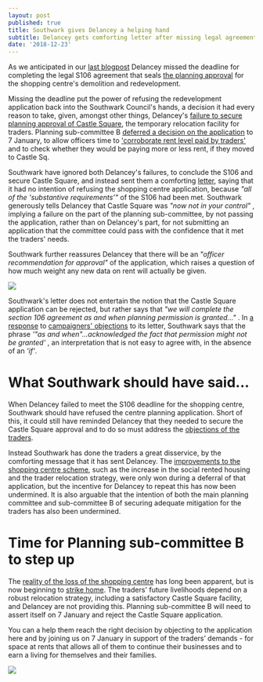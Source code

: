 ```yaml
---
layout: post
published: true
title: Southwark gives Delancey a helping hand
subtitle: Delancey gets comforting letter after missing legal agreement deadline
date: '2018-12-23'
---
```

As we anticipated in our [last blogpost](http://35percent.org/2018-12-16-mayor-approves-shopping-centre/) Delancey missed the deadline for completing the legal S106 agreement that seals [the planning approval](http://35percent.org/2018-07-09-delancey/) for the shopping centre's demolition and redevelopment.

Missing the deadline put the power of refusing the redevelopment application back into the Southwark Council's hands, a decision it had every reason to take, given, amongst other things, Delancey's [failure to secure planning approval of Castle Square](http://35percent.org/2018-12-16-mayor-approves-shopping-centre/), the temporary relocation facility for traders.  Planning sub-committee B [deferred a decision on the  application](http://35percent.org/2018-12-16-mayor-approves-shopping-centre/) to 7 January, to allow officers time to ['corroborate rent level paid by traders'](http://planbuild.southwark.gov.uk/documents/?GetDocument=%7b%7b%7b!12dhIwvd2JFDUQgBXBnMXA%3d%3d!%7d%7d%7d) and to check whether they would be paying more or less rent, if they moved to Castle Sq.

Southwark have ignored both Delancey's failures, to conclude the S106 and secure Castle Square, and instead sent them a comforting [letter](https://twitter.com/se1/status/1074707373644746753), saying that it had no intention of refusing the shopping centre application, because _"all of the 'substantive requirements'"_ of the S106 had been met.  Southwark generously tells Delancey that Castle Square  was _"now not in your control"_ , implying a failure on the part of the planning sub-committee, by not passing the application, rather than on Delancey's part, for not submitting an application that the committee could pass with the confidence that it met the traders' needs.

Southwark further reassures Delancey that there will be an _"officer recommendation for approval"_ of the application, which raises a question of how much weight any new data on rent will actually be given.

![](http://35percent.org/img/sebv.png)

Southwark's letter does not entertain the notion that the Castle Square application can be rejected, but rather says that  _"we will complete the section 106 agreement as and when planning permission is granted..."_  .  In [a response](https://docdro.id/t6AVbTv) to [campaigners' objections](https://docdro.id/OAz3IlX) to its letter,  Southwark says that the phrase _'"as and when"...acknowledged the fact that permission might not be granted'_ , an interpretation that is not easy to agree with, in the absence of an _'if'_.

# What Southwark should have said...

When Delancey failed to meet the S106 deadline for the shopping centre, Southwark should have refused the centre planning application. Short of this, it could still  have reminded Delancey that they needed to secure the Castle Square approval and to do so must address the [objections of the traders](https://www.docdroid.net/cJY7s28/latin-obj.pdf).

Instead Southwark has done the traders a great disservice, by the comforting message that it has sent Delancey. The [improvements to the shopping centre scheme](https://docdro.id/I8Egaq5), such as the increase in the social rented housing and the trader relocation strategy, were only won during a deferral of that application, but the incentive for Delancey to repeat this has now been undermined.  It is also arguable that the intention of both the main planning committee and sub-committee B of securing adequate mitigation for the traders has also been undermined.

# Time for Planning sub-committee B to step up

The [reality of the loss of the shopping centre](https://london.eater.com/2018/12/13/18139283/elephant-and-castle-shopping-centre-demolition-sadiq-khan) has long been apparent, but is now beginning to [strike home](https://novaramedia.com/2018/12/19/latin-venues-forced-out-to-make-way-for-elephant-and-castle-redevelopment/). The traders' future livelihoods depend on a robust relocation strategy, including a satisfactory Castle Square facility, and Delancey are not providing this.  Planning sub-committee B will need to assert itself on 7 January and reject the Castle Square application.

You can a help them reach the right decision by objecting to the application here and by joining us on 7 January in support of the traders’ demands - for space at rents that allows all of them to continue their businesses and to earn a living for themselves and their families.

![](http://35percent.org/img/7jandemo.jpg)
